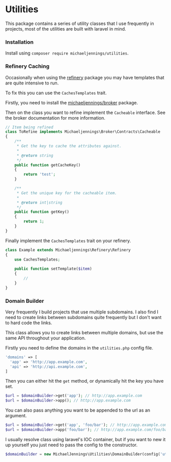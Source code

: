 # Utilities

This package contains a series of utility classes that I use frequently in projects, most of the utilities are built with laravel in mind.

### Installation

Install using `composer require michaeljennings/utilities`.

### Refinery Caching

Occasionally when using the [refinery](https://github.com/michaeljennings/refinery) package you may have templates that are quite intensive to run.

To fix this you can use the `CachesTemplates` trait.

Firstly, you need to install the [michaeljennings/broker](https://github.com/michaeljennings/broker) package.

Then on the class you want to refine implement the `Cacheable` interface. See the broker documentation for more information.

```php
// Item being refined
class ToRefine implements Michaeljennings\Broker\Contracts\Cacheable
{
    /**
     * Get the key to cache the attributes against.
     *
     * @return string
     */
    public function getCacheKey()
    {
        return 'test';
    }

    /**
     * Get the unique key for the cacheable item.
     *
     * @return int|string
     */
    public function getKey()
    {
        return 1;    
    }
}
```

Finally implement the `CachesTemplates` trait on your refinery.

```php
class Example extends Michaeljennings\Refinery\Refinery
{
    use CachesTemplates;
    
    public function setTemplate($item)
    {
        //
    }
}
```

### Domain Builder

Very frequently I build projects that use multiple subdomains. I also find I need to create links between subdomains quite frequently but I don't want to hard code the links.

This class allows you to create links between multiple domains, but use the same API throughout your application.

Firstly you need to define the domains in the `utilities.php` config file.

```php
'domains' => [
  'app' => 'http://app.example.com',
  'api' => 'http://api.example.com',
]
```

Then you can either hit the `get` method, or dynamically hit the key you have set.

```php
$url = $domainBuilder->get('app'); // http://app.example.com
$url = $domainBuilder->app(); // http://app.example.com
```

You can also pass anything you want to be appended to the url as an argument.

```php
$url = $domainBuilder->get('app', 'foo/bar'); // http://app.example.com/foo/bar
$url = $domainBuilder->app('foo/bar'); // http://app.example.com/foo/bar
```

I usually resolve class using laravel's IOC container, but if you want to new it up yourself you just need to pass the config to the constructor.

```php
$domainBuilder = new MichaelJennings\Utilities\DomainBuilder(config('utilities.domains'));
```
